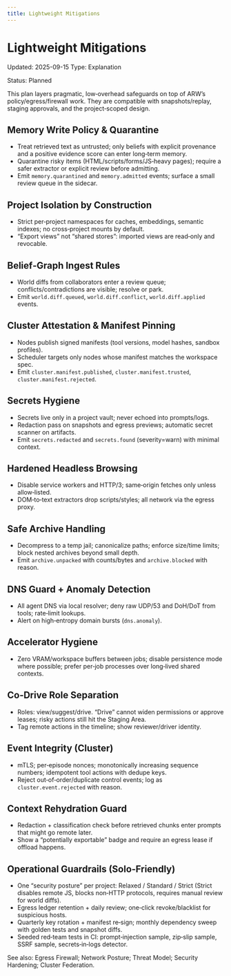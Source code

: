 ```yaml
---
title: Lightweight Mitigations
---
```


# Lightweight Mitigations

Updated: 2025-09-15
Type: Explanation

Status: Planned

This plan layers pragmatic, low‑overhead safeguards on top of ARW’s policy/egress/firewall work. They are compatible with snapshots/replay, staging approvals, and the project‑scoped design.

## Memory Write Policy & Quarantine
- Treat retrieved text as untrusted; only beliefs with explicit provenance and a positive evidence score can enter long‑term memory.
- Quarantine risky items (HTML/scripts/forms/JS‑heavy pages); require a safer extractor or explicit review before admitting.
- Emit `memory.quarantined` and `memory.admitted` events; surface a small review queue in the sidecar.

## Project Isolation by Construction
- Strict per‑project namespaces for caches, embeddings, semantic indexes; no cross‑project mounts by default.
- “Export views” not “shared stores”: imported views are read‑only and revocable.

## Belief‑Graph Ingest Rules
- World diffs from collaborators enter a review queue; conflicts/contradictions are visible; resolve or park.
- Emit `world.diff.queued`, `world.diff.conflict`, `world.diff.applied` events.

## Cluster Attestation & Manifest Pinning
- Nodes publish signed manifests (tool versions, model hashes, sandbox profiles).
- Scheduler targets only nodes whose manifest matches the workspace spec.
- Emit `cluster.manifest.published`, `cluster.manifest.trusted`, `cluster.manifest.rejected`.

## Secrets Hygiene
- Secrets live only in a project vault; never echoed into prompts/logs.
- Redaction pass on snapshots and egress previews; automatic secret scanner on artifacts.
- Emit `secrets.redacted` and `secrets.found` (severity=warn) with minimal context.

## Hardened Headless Browsing
- Disable service workers and HTTP/3; same‑origin fetches only unless allow‑listed.
- DOM‑to‑text extractors drop scripts/styles; all network via the egress proxy.

## Safe Archive Handling
- Decompress to a temp jail; canonicalize paths; enforce size/time limits; block nested archives beyond small depth.
- Emit `archive.unpacked` with counts/bytes and `archive.blocked` with reason.

## DNS Guard + Anomaly Detection
- All agent DNS via local resolver; deny raw UDP/53 and DoH/DoT from tools; rate‑limit lookups.
- Alert on high‑entropy domain bursts (`dns.anomaly`).

## Accelerator Hygiene
- Zero VRAM/workspace buffers between jobs; disable persistence mode where possible; prefer per‑job processes over long‑lived shared contexts.

## Co‑Drive Role Separation
- Roles: view/suggest/drive. “Drive” cannot widen permissions or approve leases; risky actions still hit the Staging Area.
- Tag remote actions in the timeline; show reviewer/driver identity.

## Event Integrity (Cluster)
- mTLS; per‑episode nonces; monotonically increasing sequence numbers; idempotent tool actions with dedupe keys.
- Reject out‑of‑order/duplicate control events; log as `cluster.event.rejected` with reason.

## Context Rehydration Guard
- Redaction + classification check before retrieved chunks enter prompts that might go remote later.
- Show a “potentially exportable” badge and require an egress lease if offload happens.

## Operational Guardrails (Solo‑Friendly)
- One “security posture” per project: Relaxed / Standard / Strict (Strict disables remote JS, blocks non‑HTTP protocols, requires manual review for world diffs).
- Egress ledger retention + daily review; one‑click revoke/blacklist for suspicious hosts.
- Quarterly key rotation + manifest re‑sign; monthly dependency sweep with golden tests and snapshot diffs.
- Seeded red‑team tests in CI: prompt‑injection sample, zip‑slip sample, SSRF sample, secrets‑in‑logs detector.

See also: Egress Firewall; Network Posture; Threat Model; Security Hardening; Cluster Federation.
